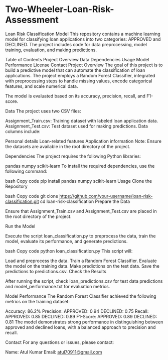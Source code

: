 # Two-Wheeler-Loan-Risk-Assessment
Loan Risk Classification Model
This repository contains a machine learning model for classifying loan applications into two categories: APPROVED and DECLINED. The project includes code for data preprocessing, model training, evaluation, and making predictions.

Table of Contents
Project Overview
Data
Dependencies
Usage
Model Performance
License
Contact
Project Overview
The goal of this project is to build a predictive model that can automate the classification of loan applications. The project employs a Random Forest Classifier, integrated with preprocessing steps to handle missing values, encode categorical features, and scale numerical data.

The model is evaluated based on its accuracy, precision, recall, and F1-score.

Data
The project uses two CSV files:

Assignment_Train.csv: Training dataset with labeled loan application data.
Assignment_Test.csv: Test dataset used for making predictions.
Data columns include:

Personal details
Loan-related features
Application information
Note: Ensure the datasets are available in the root directory of the project.

Dependencies
The project requires the following Python libraries:

pandas
numpy
scikit-learn
To install the required dependencies, use the following command:

bash
Copy code
pip install pandas numpy scikit-learn
Usage
Clone the Repository

bash
Copy code
git clone https://github.com/your-username/loan-risk-classification.git
cd loan-risk-classification
Prepare the Data

Ensure that Assignment_Train.csv and Assignment_Test.csv are placed in the root directory of the project.

Run the Model

Execute the script loan_classification.py to preprocess the data, train the model, evaluate its performance, and generate predictions.

bash
Copy code
python loan_classification.py
This script will:

Load and preprocess the data.
Train a Random Forest Classifier.
Evaluate the model on the training data.
Make predictions on the test data.
Save the predictions to predictions.csv.
Check the Results

After running the script, check loan_predictions.csv for test data predictions and model_performance.txt for evaluation metrics.

Model Performance
The Random Forest Classifier achieved the following metrics on the training dataset:

Accuracy: 86.2%
Precision:
APPROVED: 0.94
DECLINED: 0.75
Recall:
APPROVED: 0.85
DECLINED: 0.89
F1-Score:
APPROVED: 0.89
DECLINED: 0.81
The model demonstrates strong performance in distinguishing between approved and declined loans, with a balanced approach to precision and recall.


Contact
For any questions or issues, please contact:

Name: Atul Kumar
Email: atul70911@gmail.com
